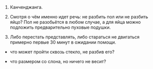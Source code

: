 1) Канченджанга.

2) Смотря о чём именно идет речь: не разбить пол или не разбить яйцо?
Пол не разобьётся в любом случае, а для яйца можно подложить предварительно пуховые подушки.

3) Либо перестать представлять, либо стараться не двигаться примерно первые 30 минут в ожидании помощи.

- что может пройти сквозь стекло, не разбив его?

- что размером со слона, но ничего не весит?
